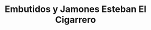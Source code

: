 ---
title: "Embutidos y Jamones Esteban El Cigarrero"
url: /archena/embutidos-y-jamones-esteban-el-cigarrero-plaza-de-abastos/
shop: Supermarkt
---